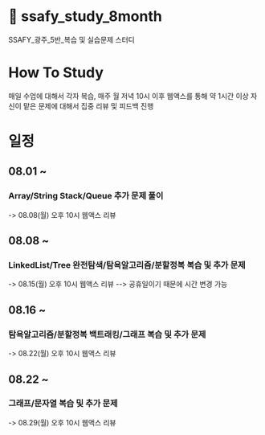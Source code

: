 # 🌈 ssafy_study_8month
SSAFY_광주_5반_복습 및 실습문제 스터디

# How To Study
매일 수업에 대해서 각자 복습, 매주 월 저녁 10시 이후 웹액스를 통해 약 1시간 이상 자신이 맡은 문제에 대해서 집중 리뷰 및 피드백 진행

# 일정
## 08.01 ~
### Array/String Stack/Queue 추가 문제 풀이
-> 08.08(월) 오후 10시 웹액스 리뷰

## 08.08 ~
### LinkedList/Tree 완전탐색/탐욕알고리즘/분할정복 복습 및 추가 문제
-> 08.15(월) 오후 10시 웹액스 리뷰 --> 공휴일이기 때문에 시간 변경 가능

## 08.16 ~
### 탐욕알고리즘/분할정복 백트래킹/그래프 복습 및 추가 문제
-> 08.22(월) 오후 10시 웹액스 리뷰

## 08.22 ~
### 그래프/문자열 복습 및 추가 문제
-> 08.29(월) 오후 10시 웹액스 리뷰
